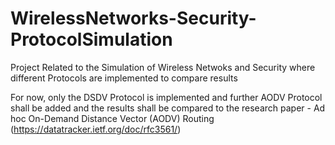 # WirelessNetworks-Security-ProtocolSimulation
Project Related to the Simulation of Wireless Netwoks and Security where different Protocols are implemented to compare results


For now, only the DSDV Protocol is implemented and further AODV Protocol shall be added and the results shall be compared to the research paper - Ad hoc On-Demand Distance Vector (AODV) Routing (https://datatracker.ietf.org/doc/rfc3561/)
